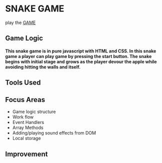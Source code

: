 # SNAKE GAME
play the [GAME](https://adnanniaz77.github.io/snake-game/)

## Game Logic
#### This snake game is in pure javascript with HTML and CSS. In this snake game a player can play game by pressing the start button. The snake begins with initial stage and grows as the player devour the apple while avoiding hitting the walls and itself.

## Tools Used

## Focus Areas
  - Game logic structure
  - Work flow
  - Event Handlers
  - Array Methods
  - Adding/playing sound effects from DOM
  - Local storage

## Improvement
